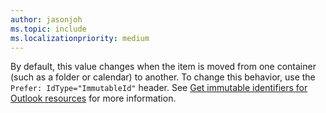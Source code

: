 ```yaml
---
author: jasonjoh
ms.topic: include
ms.localizationpriority: medium
---
```


<!-- markdownlint-disable MD041 -->

By default, this value changes when the item is moved from one container (such as a folder or calendar) to another. To change this behavior, use the `Prefer: IdType="ImmutableId"` header. See [Get immutable identifiers for Outlook resources](/graph/outlook-immutable-id) for more information.
